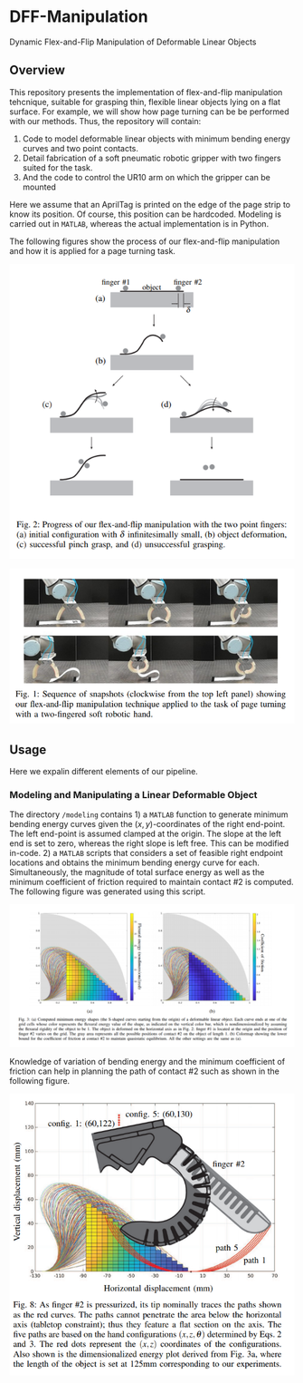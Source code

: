 # DFF-Manipulation
Dynamic Flex-and-Flip Manipulation of Deformable Linear Objects


## Overview
This repository presents the implementation of flex-and-flip
manipulation tehcnique, suitable for grasping thin, flexible linear
objects lying on a flat surface. For example, we will show how page turning can be be performed with our methods.
Thus, the repository will contain:
1. Code to model deformable linear objects with minimum bending energy curves and two point contacts.
2. Detail fabrication of a soft pneumatic robotic gripper with two fingers suited for the task.
3. And the code to control the UR10 arm on which the gripper can be mounted

Here we assume that an AprilTag is printed on the edge of the page strip to know its position. Of course, this position can be hardcoded.
Modeling is carried out in `MATLAB`, whereas the actual implementation is in Python. 

The following figures show the process of our flex-and-flip manipulation and how it is applied for a page turning task.

![figure2](media/fig2)

![figure1](media/fig1)

## Usage
Here we expalin different elements of our pipeline.

### Modeling and Manipulating a Linear Deformable Object
The directory `/modeling` contains 1) a `MATLAB` function to generate minimum bending energy curves given the $(x,y)$-coordinates of the right end-point. The left end-point is assumed clamped at the origin. The slope at the left end is set to zero, whereas the right slope is left free. This can be modified in-code.
2) a `MATLAB` scripts that considers a set of feasible right endpoint locations and obtains the minimum bending energy curve for each. Simultaneously, the magnitude of total surface energy as well as the minimum coefficient of friction required to maintain contact \#2 is computed. The following figure was generated using this script.

![figure3](media/fig3)


Knowledge of variation of bending energy and the minimum coefficient of friction can help in planning the path of contact \#2 such as shown in the following figure.

![figure](media/fig8)
